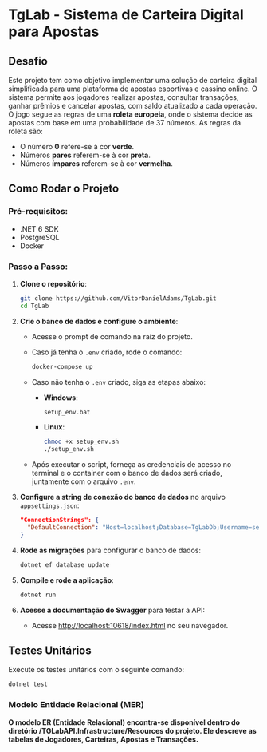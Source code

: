 # TgLab - Sistema de Carteira Digital para Apostas

## Desafio

Este projeto tem como objetivo implementar uma solução de carteira digital simplificada para uma plataforma de apostas esportivas e cassino online. O sistema permite aos jogadores realizar apostas, consultar transações, ganhar prêmios e cancelar apostas, com saldo atualizado a cada operação. O jogo segue as regras de uma **roleta europeia**, onde o sistema decide as apostas com base em uma probabilidade de 37 números. As regras da roleta são:
- O número **0** refere-se à cor **verde**.
- Números **pares** referem-se à cor **preta**.
- Números **ímpares** referem-se à cor **vermelha**.

## Como Rodar o Projeto

### Pré-requisitos:
- .NET 6 SDK
- PostgreSQL
- Docker

### Passo a Passo:

1. **Clone o repositório**:

    ```bash
    git clone https://github.com/VitorDanielAdams/TgLab.git
    cd TgLab
    ```

2. **Crie o banco de dados e configure o ambiente**:

    - Acesse o prompt de comando na raiz do projeto.
    - Caso já tenha o `.env` criado, rode o comando:

        ```bash
        docker-compose up
        ```

    - Caso não tenha o `.env` criado, siga as etapas abaixo:

        - **Windows**:
            ```bash
            setup_env.bat
            ```

        - **Linux**:
            ```bash
            chmod +x setup_env.sh
            ./setup_env.sh
            ```

    - Após executar o script, forneça as credenciais de acesso no terminal e o container com o banco de dados será criado, juntamente com o arquivo `.env`.

3. **Configure a string de conexão do banco de dados** no arquivo `appsettings.json`:

    ```json
    "ConnectionStrings": {
      "DefaultConnection": "Host=localhost;Database=TgLabDb;Username=seu_usuario;Password=sua_senha"
    }
    ```

4. **Rode as migrações** para configurar o banco de dados:

    ```bash
    dotnet ef database update
    ```

5. **Compile e rode a aplicação**:

    ```bash
    dotnet run
    ```

6. **Acesse a documentação do Swagger** para testar a API:

    - Acesse [http://localhost:10618/index.html](http://localhost:10618/index.html) no seu navegador.

## Testes Unitários

Execute os testes unitários com o seguinte comando:

```bash
dotnet test
```

### Modelo Entidade Relacional (MER)
**O modelo ER (Entidade Relacional) encontra-se disponível dentro do diretório /TGLabAPI.Infrastructure/Resources do projeto. Ele descreve as tabelas de Jogadores, Carteiras, Apostas e Transações.**
